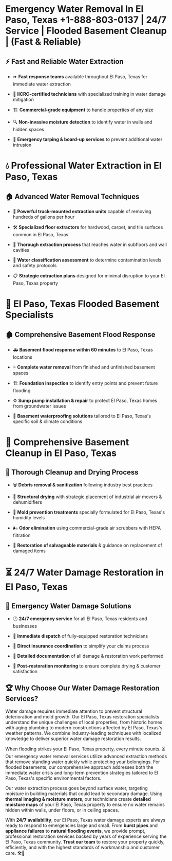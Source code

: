 # Emergency Water Removal In El Paso, Texas +1-888-803-0137 | 24/7 Service | Flooded Basement Cleanup | (Fast & Reliable)  

## ⚡ Fast and Reliable Water Extraction  
- ⏩ **Fast response teams** available throughout El Paso, Texas for immediate water extraction  
- 🏅 **IICRC-certified technicians** with specialized training in water damage mitigation  
- 🏗️ **Commercial-grade equipment** to handle properties of any size  
- 🔍 **Non-invasive moisture detection** to identify water in walls and hidden spaces  
- 🛑 **Emergency tarping & board-up services** to prevent additional water intrusion  

# 💧 Professional Water Extraction in El Paso, Texas  

## 🏠 Advanced Water Removal Techniques  
- 🚛 **Powerful truck-mounted extraction units** capable of removing hundreds of gallons per hour  
- 🛠️ **Specialized floor extractors** for hardwood, carpet, and tile surfaces common in El Paso, Texas  
- 📏 **Thorough extraction process** that reaches water in subfloors and wall cavities  
- 🧪 **Water classification assessment** to determine contamination levels and safety protocols  
- 📋 **Strategic extraction plans** designed for minimal disruption to your El Paso, Texas property  

# 🌊 El Paso, Texas Flooded Basement Specialists  

## 🏚️ Comprehensive Basement Flood Response  
- 🚑 **Basement flood response within 60 minutes** to El Paso, Texas locations  
- 💦 **Complete water removal** from finished and unfinished basement spaces  
- 🏗️ **Foundation inspection** to identify entry points and prevent future flooding  
- ⚙️ **Sump pump installation & repair** to protect El Paso, Texas homes from groundwater issues  
- 🌱 **Basement waterproofing solutions** tailored to El Paso, Texas's specific soil & climate conditions  

# 🧹 Comprehensive Basement Cleanup in El Paso, Texas  

## 🔄 Thorough Cleanup and Drying Process  
- 🗑️ **Debris removal & sanitization** following industry best practices  
- 💨 **Structural drying** with strategic placement of industrial air movers & dehumidifiers  
- 🦠 **Mold prevention treatments** specially formulated for El Paso, Texas's humidity levels  
- 🌬️ **Odor elimination** using commercial-grade air scrubbers with HEPA filtration  
- 🔧 **Restoration of salvageable materials** & guidance on replacement of damaged items  

# ⏳ 24/7 Water Damage Restoration in El Paso, Texas  

## 🚀 Emergency Water Damage Solutions  
- 🕛 **24/7 emergency service** for all El Paso, Texas residents and businesses  
- 🚒 **Immediate dispatch** of fully-equipped restoration technicians  
- 🏦 **Direct insurance coordination** to simplify your claims process  
- 📜 **Detailed documentation** of all damage & restoration work performed  
- 🔎 **Post-restoration monitoring** to ensure complete drying & customer satisfaction  

## 🏆 Why Choose Our Water Damage Restoration Services?  
Water damage requires immediate attention to prevent structural deterioration and mold growth. Our El Paso, Texas restoration specialists understand the unique challenges of local properties, from historic homes with aging plumbing to modern constructions affected by El Paso, Texas's weather patterns. We combine industry-leading techniques with localized knowledge to deliver superior water damage restoration results.  

When flooding strikes your El Paso, Texas property, every minute counts. ⏳ Our emergency water removal services utilize advanced extraction methods that remove standing water quickly while protecting your belongings. For flooded basements, our comprehensive approach addresses both the immediate water crisis and long-term prevention strategies tailored to El Paso, Texas's specific environmental factors.  

Our water extraction process goes beyond surface water, targeting moisture in building materials that could lead to secondary damage. Using **thermal imaging & moisture meters**, our technicians create **detailed moisture maps** of your El Paso, Texas property to ensure no water remains hidden within walls, under floors, or in ceiling spaces.  

With **24/7 availability**, our El Paso, Texas water damage experts are always ready to respond to emergencies large and small. From **burst pipes** and **appliance failures** to **natural flooding events**, we provide prompt, professional restoration services backed by years of experience serving the El Paso, Texas community. **Trust our team** to restore your property quickly, efficiently, and with the highest standards of workmanship and customer care. 🛠️💪  
